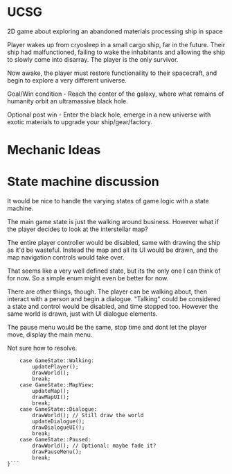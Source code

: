 # UCSG

2D game about exploring an abandoned materials processing ship in space

Player wakes up from cryosleep in a small cargo ship, far in the future.
Their ship had malfunctioned, failing to wake the inhabitants and allowing the ship to slowly come into disarray.
The player is the only survivor.

Now awake, the player must restore functionaility to their spacecraft, and begin to explore a very different universe.

Goal/Win condition - Reach the center of the galaxy, where what remains of humanity orbit an ultramassive black hole.

Optional post win - Enter the black hole, emerge in a new universe with exotic materials to upgrade your ship/gear/factory.

# Mechanic Ideas

# State machine discussion

It would be nice to handle the varying states of game logic with a state machine.

The main game state is just the walking around business. However what if the player decides to look at the interstellar map?

The entire player controller would be disabled, same with drawing the ship as it'd be wasteful.
Instead the map and all its UI would be drawn, and the map navigation controls would take over.

That seems like a very well defined state, but its the only one I can think of for now. So a simple enum might even be better for now.

There are other things, though. The player can be walking about, then interact with a person and begin a dialogue. "Talking" could be considered a
state and control would be disabled, and time stopped too. However the same world is drawn, just with UI dialogue elements.

The pause menu would be the same, stop time and dont let the player move, display the main menu.

Not sure how to resolve.

```switch (currentGameState) {
    case GameState::Walking:
        updatePlayer();
        drawWorld();
        break;
    case GameState::MapView:
        updateMap();
        drawMapUI();
        break;
    case GameState::Dialogue:
        drawWorld(); // Still draw the world
        updateDialogue();
        drawDialogueUI();
        break;
    case GameState::Paused:
        drawWorld(); // Optional: maybe fade it?
        drawPauseMenu();
        break;
}```

